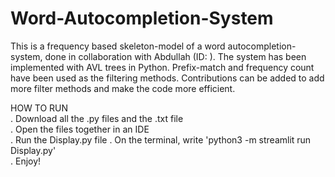 # Word-Autocompletion-System
This is a frequency based skeleton-model of a word autocompletion-system, done in collaboration with Abdullah (ID: ). The system has been implemented with AVL trees in Python. Prefix-match and frequency count have been used as the filtering methods. Contributions can be added to add more filter methods and make the code more efficient.

HOW TO RUN\
. Download all the .py files and the .txt file\
. Open the files together in an IDE\
. Run the Display.py file
. On the terminal, write 'python3 -m streamlit run Display.py'\
. Enjoy!
